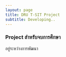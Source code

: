 ```yaml
---
layout: page
title: DRU T-SIT Project
subtitle: Developing..
---
```


### Project สำหรับจบการศึกษา
อยู่ระหว่างการพัฒนา
